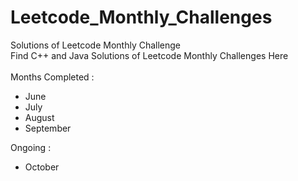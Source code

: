 # Leetcode_Monthly_Challenges
Solutions of Leetcode Monthly Challenge <br>
Find C++ and Java Solutions of Leetcode Monthly Challenges Here <br><br>
Months Completed :
  - June
  - July
  - August
  - September

Ongoing :

  - October
